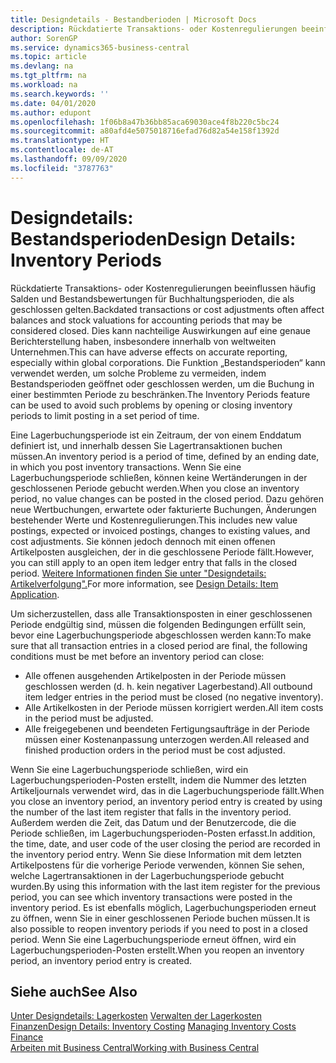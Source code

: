 ```yaml
---
title: Designdetails - Bestandberioden | Microsoft Docs
description: Rückdatierte Transaktions- oder Kostenregulierungen beeinflussen häufig Salden und Bestandsbewertungen für Buchhaltungsperioden, die als geschlossen gelten. Dies kann nachteilige Auswirkungen auf eine genaue Berichterstellung haben, insbesondere innerhalb von weltweiten Unternehmen. Die Funktion „Bestandsperioden“ kann verwendet werden, um solche Probleme zu vermeiden, indem Bestandsperioden geöffnet oder geschlossen werden, um die Buchung in einer bestimmten Periode zu beschränken.
author: SorenGP
ms.service: dynamics365-business-central
ms.topic: article
ms.devlang: na
ms.tgt_pltfrm: na
ms.workload: na
ms.search.keywords: ''
ms.date: 04/01/2020
ms.author: edupont
ms.openlocfilehash: 1f06b8a47b36bb85aca69030ace4f8b220c5bc24
ms.sourcegitcommit: a80afd4e5075018716efad76d82a54e158f1392d
ms.translationtype: HT
ms.contentlocale: de-AT
ms.lasthandoff: 09/09/2020
ms.locfileid: "3787763"
---
```

# <a name="design-details-inventory-periods"></a><span data-ttu-id="e34a7-105">Designdetails: Bestandsperioden</span><span class="sxs-lookup"><span data-stu-id="e34a7-105">Design Details: Inventory Periods</span></span>
<span data-ttu-id="e34a7-106">Rückdatierte Transaktions- oder Kostenregulierungen beeinflussen häufig Salden und Bestandsbewertungen für Buchhaltungsperioden, die als geschlossen gelten.</span><span class="sxs-lookup"><span data-stu-id="e34a7-106">Backdated transactions or cost adjustments often affect balances and stock valuations for accounting periods that may be considered closed.</span></span> <span data-ttu-id="e34a7-107">Dies kann nachteilige Auswirkungen auf eine genaue Berichterstellung haben, insbesondere innerhalb von weltweiten Unternehmen.</span><span class="sxs-lookup"><span data-stu-id="e34a7-107">This can have adverse effects on accurate reporting, especially within global corporations.</span></span> <span data-ttu-id="e34a7-108">Die Funktion „Bestandsperioden“ kann verwendet werden, um solche Probleme zu vermeiden, indem Bestandsperioden geöffnet oder geschlossen werden, um die Buchung in einer bestimmten Periode zu beschränken.</span><span class="sxs-lookup"><span data-stu-id="e34a7-108">The Inventory Periods feature can be used to avoid such problems by opening or closing inventory periods to limit posting in a set period of time.</span></span>  

 <span data-ttu-id="e34a7-109">Eine Lagerbuchungsperiode ist ein Zeitraum, der von einem Enddatum definiert ist, und innerhalb dessen Sie Lagertransaktionen buchen müssen.</span><span class="sxs-lookup"><span data-stu-id="e34a7-109">An inventory period is a period of time, defined by an ending date, in which you post inventory transactions.</span></span> <span data-ttu-id="e34a7-110">Wenn Sie eine Lagerbuchungsperiode schließen, können keine Wertänderungen in der geschlossenen Periode gebucht werden.</span><span class="sxs-lookup"><span data-stu-id="e34a7-110">When you close an inventory period, no value changes can be posted in the closed period.</span></span> <span data-ttu-id="e34a7-111">Dazu gehören neue Wertbuchungen, erwartete oder fakturierte Buchungen, Änderungen bestehender Werte und Kostenregulierungen.</span><span class="sxs-lookup"><span data-stu-id="e34a7-111">This includes new value postings, expected or invoiced postings, changes to existing values, and cost adjustments.</span></span> <span data-ttu-id="e34a7-112">Sie können jedoch dennoch mit einen offenen Artikelposten ausgleichen, der in die geschlossene Periode fällt.</span><span class="sxs-lookup"><span data-stu-id="e34a7-112">However, you can still apply to an open item ledger entry that falls in the closed period.</span></span> <span data-ttu-id="e34a7-113">[Weitere Informationen finden Sie unter "Designdetails: Artikelverfolgung".](design-details-item-application.md)</span><span class="sxs-lookup"><span data-stu-id="e34a7-113">For more information, see [Design Details: Item Application](design-details-item-application.md).</span></span>  

 <span data-ttu-id="e34a7-114">Um sicherzustellen, dass alle Transaktionsposten in einer geschlossenen Periode endgültig sind, müssen die folgenden Bedingungen erfüllt sein, bevor eine Lagerbuchungsperiode abgeschlossen werden kann:</span><span class="sxs-lookup"><span data-stu-id="e34a7-114">To make sure that all transaction entries in a closed period are final, the following conditions must be met before an inventory period can close:</span></span>  

-   <span data-ttu-id="e34a7-115">Alle offenen ausgehenden Artikelposten in der Periode müssen geschlossen werden (d. h. kein negativer Lagerbestand).</span><span class="sxs-lookup"><span data-stu-id="e34a7-115">All outbound item ledger entries in the period must be closed (no negative inventory).</span></span>  
-   <span data-ttu-id="e34a7-116">Alle Artikelkosten in der Periode müssen korrigiert werden.</span><span class="sxs-lookup"><span data-stu-id="e34a7-116">All item costs in the period must be adjusted.</span></span>  
-   <span data-ttu-id="e34a7-117">Alle freigegebenen und beendeten Fertigungsaufträge in der Periode müssen einer Kostenanpassung unterzogen werden.</span><span class="sxs-lookup"><span data-stu-id="e34a7-117">All released and finished production orders in the period must be cost adjusted.</span></span>  

 <span data-ttu-id="e34a7-118">Wenn Sie eine Lagerbuchungsperiode schließen, wird ein Lagerbuchungsperioden-Posten erstellt, indem die Nummer des letzten Artikeljournals verwendet wird, das in die Lagerbuchungsperiode fällt.</span><span class="sxs-lookup"><span data-stu-id="e34a7-118">When you close an inventory period, an inventory period entry is created by using the number of the last item register that falls in the inventory period.</span></span> <span data-ttu-id="e34a7-119">Außerdem werden die Zeit, das Datum und der Benutzercode, die die Periode schließen, im Lagerbuchungsperioden-Posten erfasst.</span><span class="sxs-lookup"><span data-stu-id="e34a7-119">In addition, the time, date, and user code of the user closing the period are recorded in the inventory period entry.</span></span> <span data-ttu-id="e34a7-120">Wenn Sie diese Information mit dem letzten Artikelpostens für die vorherige Periode verwenden, können Sie sehen, welche Lagertransaktionen in der Lagerbuchungsperiode gebucht wurden.</span><span class="sxs-lookup"><span data-stu-id="e34a7-120">By using this information with the last item register for the previous period, you can see which inventory transactions were posted in the inventory period.</span></span> <span data-ttu-id="e34a7-121">Es ist ebenfalls möglich, Lagerbuchungsperioden erneut zu öffnen, wenn Sie in einer geschlossenen Periode buchen müssen.</span><span class="sxs-lookup"><span data-stu-id="e34a7-121">It is also possible to reopen inventory periods if you need to post in a closed period.</span></span> <span data-ttu-id="e34a7-122">Wenn Sie eine Lagerbuchungsperiode erneut öffnen, wird ein Lagerbuchungsperioden-Posten erstellt.</span><span class="sxs-lookup"><span data-stu-id="e34a7-122">When you reopen an inventory period, an inventory period entry is created.</span></span>  

## <a name="see-also"></a><span data-ttu-id="e34a7-123">Siehe auch</span><span class="sxs-lookup"><span data-stu-id="e34a7-123">See Also</span></span>  
 <span data-ttu-id="e34a7-124">[Unter Designdetails: Lagerkosten](design-details-inventory-costing.md) [Verwalten der Lagerkosten](finance-manage-inventory-costs.md) [Finanzen](finance.md)</span><span class="sxs-lookup"><span data-stu-id="e34a7-124">[Design Details: Inventory Costing](design-details-inventory-costing.md) [Managing Inventory Costs](finance-manage-inventory-costs.md) [Finance](finance.md)</span></span>  
 [<span data-ttu-id="e34a7-125">Arbeiten mit  Business Central</span><span class="sxs-lookup"><span data-stu-id="e34a7-125">Working with Business Central</span></span>](ui-work-product.md)
